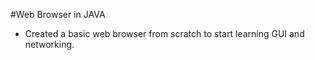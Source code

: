 #Web Browser in JAVA
- Created a basic web browser from scratch to start learning GUI and networking.